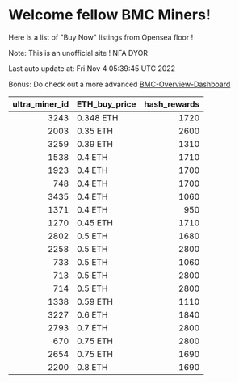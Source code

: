 # Welcome fellow BMC Miners!
Here is a list of "Buy Now" listings from Opensea floor !

Note: This is an unofficial site ! NFA DYOR

Last auto update at: Fri Nov  4 05:39:45 UTC 2022

Bonus: Do check out a more advanced [BMC-Overview-Dashboard](https://dune.com/defifunk/BMC-Overview-Dashboard)


|   ultra_miner_id | ETH_buy_price   |   hash_rewards |
|-----------------:|:----------------|---------------:|
|             3243 | 0.348 ETH       |           1720 |
|             2003 | 0.35 ETH        |           2600 |
|             3259 | 0.39 ETH        |           1310 |
|             1538 | 0.4 ETH         |           1710 |
|             1923 | 0.4 ETH         |           1700 |
|              748 | 0.4 ETH         |           1700 |
|             3435 | 0.4 ETH         |           1060 |
|             1371 | 0.4 ETH         |            950 |
|             1270 | 0.45 ETH        |           1710 |
|             2802 | 0.5 ETH         |           1680 |
|             2258 | 0.5 ETH         |           2800 |
|              733 | 0.5 ETH         |           1060 |
|              713 | 0.5 ETH         |           2800 |
|              714 | 0.5 ETH         |           2800 |
|             1338 | 0.59 ETH        |           1110 |
|             3227 | 0.6 ETH         |           1840 |
|             2793 | 0.7 ETH         |           2800 |
|              670 | 0.75 ETH        |           2800 |
|             2654 | 0.75 ETH        |           1690 |
|             2200 | 0.8 ETH         |           1690 |